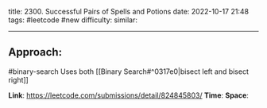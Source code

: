 title: 2300. Successful Pairs of Spells and Potions
date: 2022-10-17 21:48
tags: #leetcode #new
difficulty:
similar: 

---
## Approach:
#binary-search 
Uses both [[Binary Search#^0317e0|bisect left and bisect right]]

**Link**: https://leetcode.com/submissions/detail/824845803/
**Time**:
**Space**: